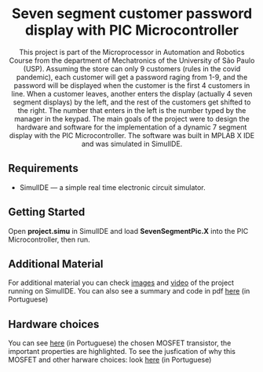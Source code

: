 <h1 align="center">
  Seven segment customer password display with PIC Microcontroller
</h1>

<p align="center">
    This project is part of the Microprocessor in Automation and Robotics Course from the department of Mechatronics of the University of São Paulo (USP).
    Assuming the store can only 9 customers (rules in the covid pandemic), each customer will get a password raging from 1-9, and the password will be displayed
    when the customer is the first 4 customers in line. When a customer leaves, another enters the display (actually 4 seven segment displays) by the left, and the rest of the customers get shifted to the right. The number that enters in the left is the number typed by the manager in the keypad. The main goals of the project were to design the hardware and software for the implementation of a dynamic 7 segment display with the PIC Microcontroller. The software was built in MPLAB X IDE and was simulated in SimulIDE.
</p>

## Requirements

- SimulIDE —  a simple real time electronic circuit simulator.

## Getting Started

Open **project.simu** in SimulIDE and load **SevenSegmentPic.X** into the PIC Microcontroller, then run.

## Additional Material

For additional material you can check [images](https://github.com/BrunoScaglione/Seven-Segment-Display-PIC-Microcontroller/tree/main/images_simulide) and [video](https://github.com/BrunoScaglione/Seven-Segment-Display-PIC-Microcontroller/tree/main/video_simulide)
of the project running on SimulIDE. You can also see a summary and code in pdf [here](https://github.com/BrunoScaglione/Seven-Segment-Display-PIC-Microcontroller/blob/main/code_and_summary.pdf) (in Portuguese)

## Hardware choices

You can see [here](https://github.com/BrunoScaglione/Seven-Segment-Display-PIC-Microcontroller/tree/main/images_datasheet_mosfet) (in Portuguese) the chosen MOSFET transistor, the important properties are highlighted. To see the jusfication of why this MOSFET and other harware choices: look [here](https://github.com/BrunoScaglione/Seven-Segment-Display-PIC-Microcontroller/blob/main/Hardware_choices.pdf) (in Portuguese)
